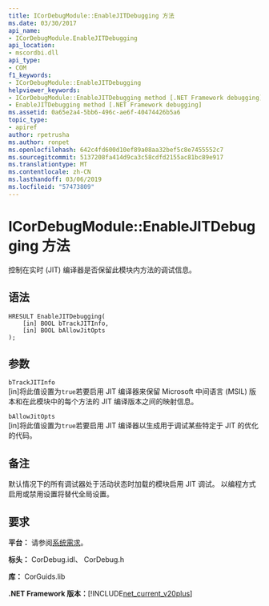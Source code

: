 ```yaml
---
title: ICorDebugModule::EnableJITDebugging 方法
ms.date: 03/30/2017
api_name:
- ICorDebugModule.EnableJITDebugging
api_location:
- mscordbi.dll
api_type:
- COM
f1_keywords:
- ICorDebugModule::EnableJITDebugging
helpviewer_keywords:
- ICorDebugModule::EnableJITDebugging method [.NET Framework debugging]
- EnableJITDebugging method [.NET Framework debugging]
ms.assetid: 0a65e2a4-5bb6-496c-ae6f-40474426b5a6
topic_type:
- apiref
author: rpetrusha
ms.author: ronpet
ms.openlocfilehash: 642c4fd600d10ef89a08aa32bef5c8e7455552c7
ms.sourcegitcommit: 5137208fa414d9ca3c58cdfd2155ac81bc89e917
ms.translationtype: MT
ms.contentlocale: zh-CN
ms.lasthandoff: 03/06/2019
ms.locfileid: "57473809"
---
```

# <a name="icordebugmoduleenablejitdebugging-method"></a>ICorDebugModule::EnableJITDebugging 方法
控制在实时 (JIT) 编译器是否保留此模块内方法的调试信息。  
  
## <a name="syntax"></a>语法  
  
```  
HRESULT EnableJITDebugging(  
    [in] BOOL bTrackJITInfo,  
    [in] BOOL bAllowJitOpts  
);  
```  
  
## <a name="parameters"></a>参数  
 `bTrackJITInfo`  
 [in]将此值设置为`true`若要启用 JIT 编译器来保留 Microsoft 中间语言 (MSIL) 版本和在此模块中的每个方法的 JIT 编译版本之间的映射信息。  
  
 `bAllowJitOpts`  
 [in]将此值设置为`true`若要启用 JIT 编译器以生成用于调试某些特定于 JIT 的优化的代码。  
  
## <a name="remarks"></a>备注  
 默认情况下的所有调试器处于活动状态时加载的模块启用 JIT 调试。 以编程方式启用或禁用设置将替代全局设置。  
  
## <a name="requirements"></a>要求  
 **平台：** 请参阅[系统需求](../../../../docs/framework/get-started/system-requirements.md)。  
  
 **标头：** CorDebug.idl、 CorDebug.h  
  
 **库：** CorGuids.lib  
  
 **.NET Framework 版本：**[!INCLUDE[net_current_v20plus](../../../../includes/net-current-v20plus-md.md)]
